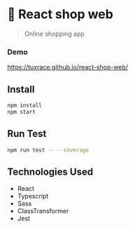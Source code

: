 # 🛒 React shop web

> Online shopping app

### Demo
https://tuxrace.github.io/react-shop-web/

## Install

```bash
npm install
npm start
```

## Run Test
```bash
npm run test -- --coverage
```

## Technologies Used
- React
- Typescript
- Sass
- ClassTransformer
- Jest
